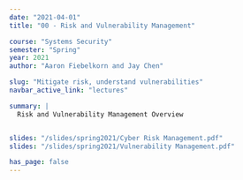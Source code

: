 ```yaml
---
date: "2021-04-01"
title: "00 - Risk and Vulnerability Management"

course: "Systems Security"
semester: "Spring"
year: 2021
author: "Aaron Fiebelkorn and Jay Chen"

slug: "Mitigate risk, understand vulnerabilities"
navbar_active_link: "lectures"

summary: |
  Risk and Vulnerability Management Overview


slides: "/slides/spring2021/Cyber Risk Management.pdf"
slides: "/slides/spring2021/Vulnerability Management.pdf"

has_page: false
---
```


